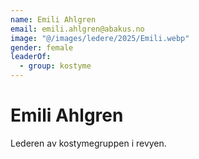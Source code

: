 ```yaml
---
name: Emili Ahlgren
email: emili.ahlgren@abakus.no
image: "@/images/ledere/2025/Emili.webp"
gender: female
leaderOf:
  - group: kostyme
---
```


# Emili Ahlgren

Lederen av kostymegruppen i revyen.

